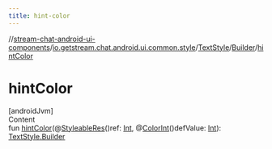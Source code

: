 ```yaml
---
title: hint-color
---
```

//[stream-chat-android-ui-components](../../../../index.md)/[io.getstream.chat.android.ui.common.style](../../index.md)/[TextStyle](../index.md)/[Builder](index.md)/[hintColor](hintColor.md)



# hintColor  
[androidJvm]  
Content  
fun [hintColor](hintColor.md)(@[StyleableRes](https://developer.android.com/reference/kotlin/androidx/annotation/StyleableRes.html)()ref: [Int](https://kotlinlang.org/api/latest/jvm/stdlib/kotlin/-int/index.html), @[ColorInt](https://developer.android.com/reference/kotlin/androidx/annotation/ColorInt.html)()defValue: [Int](https://kotlinlang.org/api/latest/jvm/stdlib/kotlin/-int/index.html)): [TextStyle.Builder](index.md)  



